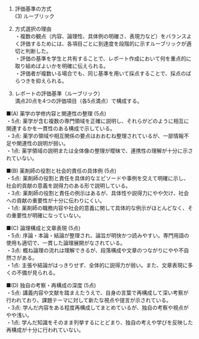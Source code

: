 1. 評価基準の方式  
(3) ルーブリック

2. 方式選択の理由  
・複数の観点（内容、論理性、具体例の明確さ、表現力など）をバランスよく評価するためには、各項目ごとに到達度を段階的に示すルーブリックが適切と判断した。  
・評価の基準を学生と共有することで、レポート作成において何を重点的に取り組めばよいかを明確に伝えられる。  
・評価者が複数いる場合でも、同じ基準を用いて採点することで、採点のばらつきを抑えられる。

3. レポートの評価基準（ルーブリック）  
満点20点を4つの評価項目（各5点満点）で構成する。

■(A) 薬学の学修内容と関連性の整理 (5点)  
・5点: 薬学が含む複数の専門領域を正確に説明し、それらがどのように相互に関連するかを一貫性のある構成で示している。  
・3点: 薬学の領域や相互関係の要点はおおむね整理されているが、一部情報不足や関連性の説明が弱い。  
・1点: 薬学領域の説明または全体像の整理が曖昧で、連携性の理解が十分に示されていない。

■(B) 薬剤師の役割と社会的責任の具体例 (5点)  
・5点: 薬剤師の役割と責任を具体的なエピソードや事例を交えて明確に示し、社会的貢献の意義を説得力のある形で説明している。  
・3点: 薬剤師の役割と責任の例示はあるが、具体性や説得力にやや欠け、社会への貢献の重要性が十分に伝わりにくい。  
・1点: 薬剤師の職務内容や社会的意義に関して具体的な例示がほとんどなく、その重要性が明確になっていない。

■(C) 論理構成と文章表現 (5点)  
・5点: 序論・本論・結論が整理され、論旨が明快かつ読みやすい。専門用語の使用も適切で、一貫した論理展開がなされている。  
・3点: 概ね論理の流れは理解できるが、段落構成や文章のつながりにやや不自然さがある。  
・1点: 主張や結論がはっきりせず、全体的に説得力が弱い。また、文章表現に多くの不備が見られる。

■(D) 独自の考察・再構成の深度 (5点)  
・5点: 講義内容や文献を踏まえたうえで、自身の言葉で再構成して深い考察が行われており、課題テーマに対して新たな視点や提言が示されている。  
・3点: 学んだ内容をある程度再構成してまとめているが、独自の考察や視点がやや浅い。  
・1点: 学んだ知識をそのまま列挙するにとどまり、独自の考えや学びを反映した再構成が十分に行われていない。